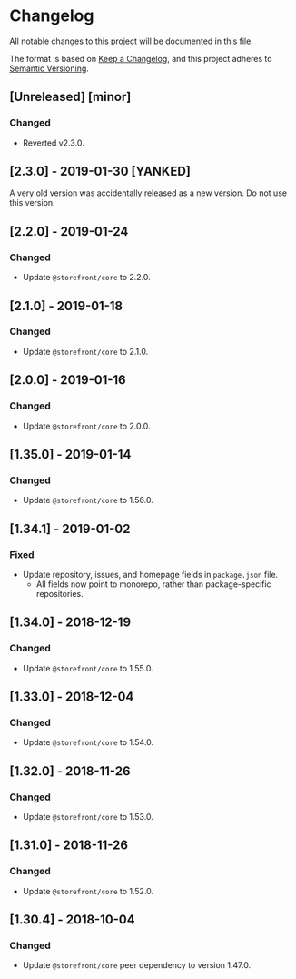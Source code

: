 # Changelog
All notable changes to this project will be documented in this file.

The format is based on [Keep a Changelog](https://keepachangelog.com/en/1.0.0/),
and this project adheres to [Semantic Versioning](https://semver.org/spec/v2.0.0.html).

## [Unreleased] [minor]
### Changed
- Reverted v2.3.0.

## [2.3.0] - 2019-01-30 [YANKED]
A very old version was accidentally released as a new version. Do not use this version.

## [2.2.0] - 2019-01-24
### Changed
- Update `@storefront/core` to 2.2.0.

## [2.1.0] - 2019-01-18
### Changed
- Update `@storefront/core` to 2.1.0.

## [2.0.0] - 2019-01-16
### Changed
- Update `@storefront/core` to 2.0.0.

## [1.35.0] - 2019-01-14
### Changed
- Update `@storefront/core` to 1.56.0.

## [1.34.1] - 2019-01-02
### Fixed
- Update repository, issues, and homepage fields in `package.json` file.
  - All fields now point to monorepo, rather than package-specific repositories.

## [1.34.0] - 2018-12-19
### Changed
- Update `@storefront/core` to 1.55.0.

## [1.33.0] - 2018-12-04
### Changed
- Update `@storefront/core` to 1.54.0.

## [1.32.0] - 2018-11-26
### Changed
- Update `@storefront/core` to 1.53.0.

## [1.31.0] - 2018-11-26
### Changed
- Update `@storefront/core` to 1.52.0.

## [1.30.4] - 2018-10-04
### Changed
- Update `@storefront/core` peer dependency to version 1.47.0.
